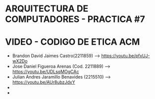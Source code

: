 # ARQUITECTURA DE COMPUTADORES - PRACTICA #7
# VIDEO - CODIGO DE ETICA ACM

* Brandon David Jaimes Castro(2211859) --> https://youtu.be/pfxUJ-wX2Do
* Jose Daniel Figueroa Arenas (Cod. 2211889) --> https://youtu.be/UDLsqMOgCAc
* Julian Andres Jaramillo Benavides (2215510) --> https://youtu.be/AUr8ubzJdxY
*
*

